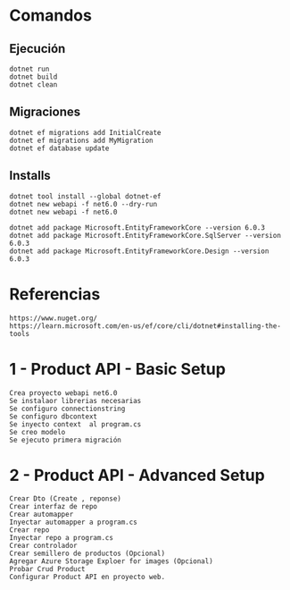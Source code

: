 # Comandos

## Ejecución

    dotnet run
    dotnet build
    dotnet clean

## Migraciones

    dotnet ef migrations add InitialCreate
    dotnet ef migrations add MyMigration
    dotnet ef database update

## Installs

    dotnet tool install --global dotnet-ef
    dotnet new webapi -f net6.0 --dry-run
    dotnet new webapi -f net6.0

    dotnet add package Microsoft.EntityFrameworkCore --version 6.0.3
    dotnet add package Microsoft.EntityFrameworkCore.SqlServer --version 6.0.3
    dotnet add package Microsoft.EntityFrameworkCore.Design --version 6.0.3

# Referencias

    https://www.nuget.org/
    https://learn.microsoft.com/en-us/ef/core/cli/dotnet#installing-the-tools

# 1 - Product API - Basic Setup

    Crea proyecto webapi net6.0
    Se instalaor librerias necesarias
    Se configuro connectionstring
    Se configuro dbcontext
    Se inyecto context  al program.cs
    Se creo modelo
    Se ejecuto primera migración

# 2 - Product API - Advanced Setup

    Crear Dto (Create , reponse)
    Crear interfaz de repo
    Crear automapper
    Inyectar automapper a program.cs
    Crear repo
    Inyectar repo a program.cs
    Crear controlador
    Crear semillero de productos (Opcional)
    Agregar Azure Storage Exploer for images (Opcional)
    Probar Crud Product
    Configurar Product API en proyecto web.
